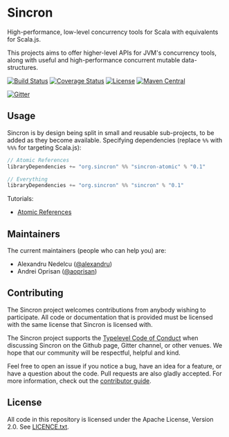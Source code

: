 # Sincron

High-performance, low-level concurrency tools for Scala with equivalents for Scala.js.

This projects aims to offer higher-level APIs for JVM's concurrency tools,
along with useful and high-performance concurrent mutable data-structures.

[![Build Status](https://travis-ci.org/monixio/sincron.svg?branch=master)](https://travis-ci.org/monixio/sincron)
[![Coverage Status](https://codecov.io/github/monixio/sincron/coverage.svg?branch=master)](https://codecov.io/github/monixio/sincron?branch=master)
[![License](http://img.shields.io/:license-Apache%202-red.svg)](http://www.apache.org/licenses/LICENSE-2.0.txt)
[![Maven Central](https://maven-badges.herokuapp.com/maven-central/org.sincron/sincron_2.11/badge.svg)](https://maven-badges.herokuapp.com/maven-central/org.sincron/sincron_2.11)

[![Gitter](https://badges.gitter.im/Join%20Chat.svg)](https://gitter.im/monixio/monix?utm_source=badge&utm_medium=badge&utm_campaign=pr-badge&utm_content=badge)

## Usage

Sincron is by design being split in small and reusable sub-projects, to be
added as they become available. Specifying dependencies
(replace `%%` with `%%%` for targeting Scala.js):

```scala
// Atomic References
libraryDependencies += "org.sincron" %% "sincron-atomic" % "0.1"

// Everything
libraryDependencies += "org.sincron" %% "sincron" % "0.1"
```

Tutorials:

- [Atomic References](https://github.com/monixio/sincron/wiki/Atomic-References)

## Maintainers

The current maintainers (people who can help you) are:

- Alexandru Nedelcu ([@alexandru](https://github.com/alexandru))
- Andrei Oprisan ([@aoprisan](https://github.com/aoprisan))

## Contributing

The Sincron project welcomes contributions from anybody wishing to
participate.  All code or documentation that is provided must be
licensed with the same license that Sincron is licensed with.

The Sincron project supports the
[Typelevel Code of Conduct](http://typelevel.org/conduct.html) when
discussing Sincron on the Github page, Gitter channel, or other venues.
We hope that our community will be respectful, helpful and kind.

Feel free to open an issue if you notice a bug, have an idea for a
feature, or have a question about the code. Pull requests are also
gladly accepted. For more information, check out the
[contributor guide](CONTRIBUTING.md).

## License

All code in this repository is licensed under the Apache License, Version 2.0.
See [LICENCE.txt](./LICENSE.txt).
